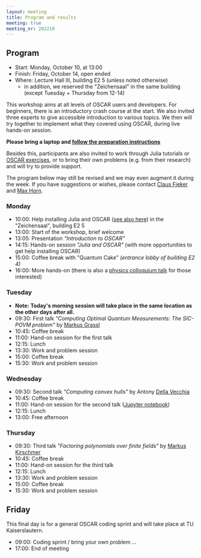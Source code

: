 ```yaml
---
layout: meeting
title: Program and results
meeting: true
meeting_nr: 202210
---
```


## Program
* Start: Monday, October 10, at 13:00
* Finish: Friday, October 14, open ended
* Where: Lecture Hall III, building E2 5 (unless noted otherwise)
   - in addition, we reserved the "Zeichensaal" in the same building
     (except Tuesday + Thursday from 12-14)

This workshop aims at all levels of OSCAR users and developers.
For beginners, there is an introductory crash course at the start.
We also invited three experts to give accessible introduction to
various topics. We then will try together to implement what they covered
using OSCAR, during live hands-on session. 

**Please bring a laptop and [follow the preparation instructions](../prepare)**

Besides this, participants are also invited to work through Julia tutorials
or [OSCAR exercises](https://oscar.computeralgebra.de/meetings/2021-09/exercises/),
or to bring their own problems (e.g. from their research) and will try to
provide support.


The program below may still be revised and we may even augment it during the
week. If you have suggestions or wishes, please contact [Claus Fieker](mailto:fieker@mathematik.uni-kl.de)
and [Max Horn](mailto:horn@mathematik.uni-kl.de).

### Monday

- 10:00: Help installing Julia and OSCAR ([see also here](../prepare)) in the "Zeichensaal", building E2 5
- 13:00: Start of the workshop, brief welcome
- 13:05: Presentation *"Introduction to OSCAR"*
- 14:15: Hands-on session *"Julia and OSCAR"* (with more opportunities to get help installing OSCAR)
- 15:00: Coffee break with "Quantum Cake" *(entrance lobby of building E2 4)*
- 16:00: More hands-on
    (there is also a [physics colloquium talk](https://www.uni-saarland.de/page/quantum-information.html) for those interested)

<!-- 
    Link zum Kolloquium wurde noch angefragt (siehe „Elements of the Focus Semester…“ - „Saarbrücken-Jülich Colloquium…“:
    https://www.uni-saarland.de/page/quantum-information.html

    Am Montag, 10.10. spricht online:
    10 October, online: Sofia Vallecorsa, Quantum CERN, Switzerland -The CERN QTI: initial results and research perspective on Quantum Computing for HEP
 -->



### Tuesday

- **Note: Today's morning session will take place in the same location as the other days after all.**
- 09:30: First talk *"Computing Optimal Quantum Measurements: The SIC-POVM problem"* by [Markus Grassl](http://www.markus-grassl.de)
- 10:45: Coffee break
- 11:00: Hand-on session for the first talk
- 12:15: Lunch
- 13:30: Work and problem session
- 15:00: Coffee break
- 15:30: Work and problem session

### Wednesday

- 09:30: Second talk *"Computing convex hulls"* by Antony [Della Vecchia](https://antonydellavecchia.github.io/)
- 10:45: Coffee break
- 11:00: Hand-on session for the second talk ([Jupyter notebook](https://github.com/antonydellavecchia/jupyter-notebooks/blob/master/working-with-polymake.ipynb))
- 12:15: Lunch
- 13:00: Free afternoon

### Thursday

- 09:30: Third talk *"Factoring polynomials over finite fields"* by [Markus Kirschmer](https://www.math.rwth-aachen.de/~Markus.Kirschmer/)
- 10:45: Coffee break
- 11:00: Hand-on session for the third talk
- 12:15: Lunch
- 13:30: Work and problem session
- 15:00: Coffee break
- 15:30: Work and problem session

## Friday

This final day is for a general OSCAR coding sprint and will take place at
TU Kaiserslautern.

- 09:00: Coding sprint / bring your own problem ...
- 17:00: End of meeting
